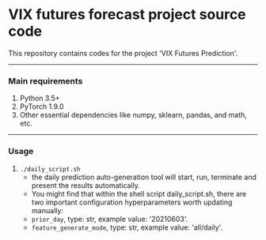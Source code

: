 # VIX futures forecast project source code

This repository contains codes for the project 'VIX Futures Prediction'. 


---
### Main requirements
1. Python 3.5+
2. PyTorch 1.9.0
3. Other essential dependencies like numpy, sklearn, pandas, and math, etc.


---
### Usage

1. ```./daily_script.sh ```
     - the daily prediction auto-generation tool will start, run, terminate and present the results automatically.
     - You might find that within the shell script daily_script.sh, there are two important configuration hyperparameters worth updating manually:
     - ```prior_day```, type: str, example value: '20210603'.
     - ```feature_generate_mode```, type: str, example value: 'all/daily'.








